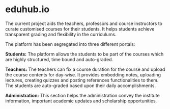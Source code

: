 # eduhub.io

The current project aids the teachers, professors and course instructors to curate customised courses for their students. It helps students achieve transparent grading and flexibility in the curriculums. 

The platform has been segregated into three different portals: 

**Students:** 
The platform allows the students to be part of the courses which are highly structured, time bound and auto-graded. 

**Teachers:** 
The teachers can fix a course duration for the course and upload the course contents for day-wise. It provides embedding notes, uploading lectures, creating quizzes and posting references functionalities to them. The students are auto-graded based upon their daily accomplishments. 

**Administration:** 
This section helps the administration convey the institute information, important academic updates and scholarship opportunities. 
